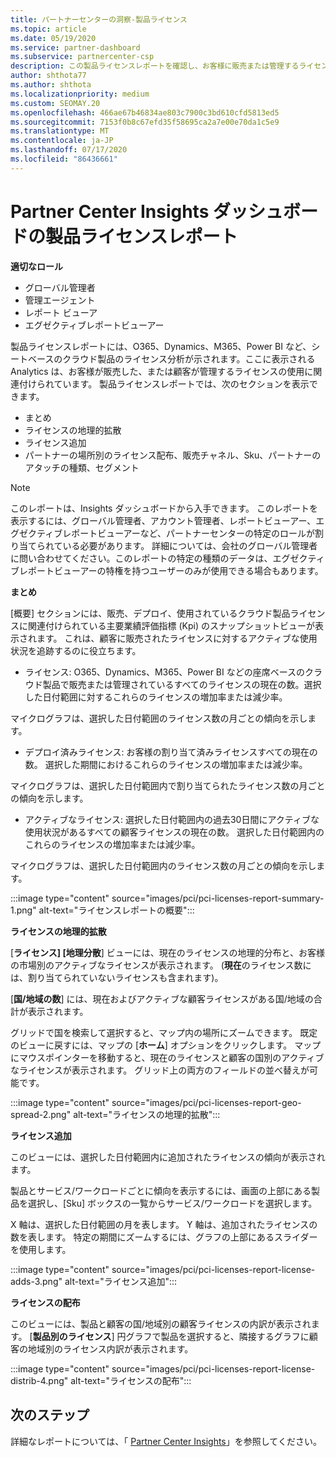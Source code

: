 ```yaml
---
title: パートナーセンターの洞察-製品ライセンス
ms.topic: article
ms.date: 05/19/2020
ms.service: partner-dashboard
ms.subservice: partnercenter-csp
description: この製品ライセンスレポートを確認し、お客様に販売または管理するライセンス (またはシートベース) のクラウド製品を改善する方法をご確認ください。
author: shthota77
ms.author: shthota
ms.localizationpriority: medium
ms.custom: SEOMAY.20
ms.openlocfilehash: 466ae67b46834ae803c7900c3bd610cfd5813ed5
ms.sourcegitcommit: 7153f0b8c67efd35f58695ca2a7e00e70da1c5e9
ms.translationtype: MT
ms.contentlocale: ja-JP
ms.lasthandoff: 07/17/2020
ms.locfileid: "86436661"
---
```

# <a name="product-licenses-report-in-the-partner-center-insights-dashboard"></a>Partner Center Insights ダッシュボードの製品ライセンスレポート

**適切なロール**
- グローバル管理者
- 管理エージェント
- レポート ビューア
- エグゼクティブレポートビューアー

製品ライセンスレポートには、O365、Dynamics、M365、Power BI など、シートベースのクラウド製品のライセンス分析が示されます。ここに表示される Analytics は、お客様が販売した、または顧客が管理するライセンスの使用に関連付けられています。 製品ライセンスレポートでは、次のセクションを表示できます。

- まとめ
- ライセンスの地理的拡散
- ライセンス追加
- パートナーの場所別のライセンス配布、販売チャネル、Sku、パートナーのアタッチの種類、セグメント

 > [!NOTE]
 > このレポートは、Insights ダッシュボードから入手できます。 このレポートを表示するには、グローバル管理者、アカウント管理者、レポートビューアー、エグゼクティブレポートビューアーなど、パートナーセンターの特定のロールが割り当てられている必要があります。 詳細については、会社のグローバル管理者に問い合わせてください。このレポートの特定の種類のデータは、エグゼクティブレポートビューアーの特権を持つユーザーのみが使用できる場合もあります。

**まとめ**

[概要] セクションには、販売、デプロイ、使用されているクラウド製品ライセンスに関連付けられている主要業績評価指標 (Kpi) のスナップショットビューが表示されます。 これは、顧客に販売されたライセンスに対するアクティブな使用状況を追跡するのに役立ちます。

- ライセンス: O365、Dynamics、M365、Power BI などの座席ベースのクラウド製品で販売または管理されているすべてのライセンスの現在の数。選択した日付範囲に対するこれらのライセンスの増加率または減少率。

マイクログラフは、選択した日付範囲のライセンス数の月ごとの傾向を示します。

- デプロイ済みライセンス: お客様の割り当て済みライセンスすべての現在の数。
選択した期間におけるこれらのライセンスの増加率または減少率。

マイクログラフは、選択した日付範囲内で割り当てられたライセンス数の月ごとの傾向を示します。

- アクティブなライセンス: 選択した日付範囲内の過去30日間にアクティブな使用状況があるすべての顧客ライセンスの現在の数。
選択した日付範囲内のこれらのライセンスの増加率または減少率。

マイクログラフは、選択した日付範囲内のライセンス数の月ごとの傾向を示します。

:::image type="content" source="images/pci/pci-licenses-report-summary-1.png" alt-text="ライセンスレポートの概要":::

**ライセンスの地理的拡散**

[**ライセンス] [地理分散**] ビューには、現在のライセンスの地理的分布と、お客様の市場別のアクティブなライセンスが表示されます。 (**現在**のライセンス数には、割り当てられていないライセンスも含まれます)。

[**国/地域の数**] には、現在およびアクティブな顧客ライセンスがある国/地域の合計が表示されます。

グリッドで国を検索して選択すると、マップ内の場所にズームできます。 既定のビューに戻すには、マップの [**ホーム**] オプションをクリックします。 マップにマウスポインターを移動すると、現在のライセンスと顧客の国別のアクティブなライセンスが表示されます。 グリッド上の両方のフィールドの並べ替えが可能です。

:::image type="content" source="images/pci/pci-licenses-report-geo-spread-2.png" alt-text="ライセンスの地理的拡散":::

**ライセンス追加**

このビューには、選択した日付範囲内に追加されたライセンスの傾向が表示されます。 

製品とサービス/ワークロードごとに傾向を表示するには、画面の上部にある製品を選択し、[Sku] ボックスの一覧からサービス/ワークロードを選択します。

X 軸は、選択した日付範囲の月を表します。 Y 軸は、追加されたライセンスの数を表します。 特定の期間にズームするには、グラフの上部にあるスライダーを使用します。

:::image type="content" source="images/pci/pci-licenses-report-license-adds-3.png" alt-text="ライセンス追加":::

**ライセンスの配布**

このビューには、製品と顧客の国/地域別の顧客ライセンスの内訳が表示されます。 [**製品別のライセンス**] 円グラフで製品を選択すると、隣接するグラフに顧客の地域別のライセンス内訳が表示されます。

:::image type="content" source="images/pci/pci-licenses-report-license-distrib-4.png" alt-text="ライセンスの配布":::

## <a name="next-steps"></a>次のステップ

詳細なレポートについては、「 [Partner Center Insights](partner-center-insights.md)」を参照してください。
